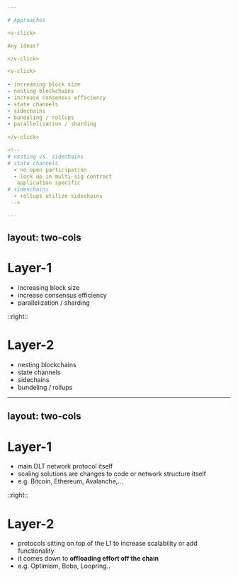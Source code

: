 ```yaml
---

# Approaches

<v-click>

Any ideas?

</v-click>

<v-click>
  
- increasing block size
- nesting blockchains
- increase consensus efficiency
- state channels
- sidechains
- bundeling / rollups
- parallelization / sharding
  
</v-click>

<!-- 
# nesting vs. sidechains
# state channels
  - no open participation
  - lock up in multi-sig contract
   application specific
# sidenchains
  - rollups utilize sidechains
 -->

---
```

layout: two-cols
---

<v-click>

# Layer-1

</v-click>


- increasing block size
- increase consensus efficiency
- parallelization / sharding

::right::

<v-after>

# Layer-2

</v-after>

- nesting blockchains
- state channels
- sidechains
- bundeling / rollups

---
layout: two-cols
---

# Layer-1

- main DLT network protocol itself
- scaling solutions are changes to code or network structure itself
- e.g. Bitcoin, Ethereum, Avalanche,...

::right::
# Layer-2

- protocols sitting on top of the L1 to increase scalability or add functionality
- it comes down to **offloading effort off the chain**
- e.g. Optimism, Boba, Loopring..

<!-- 
# L2
  - lower fees
  - maintain security; benefit from mainnet security
  - expand use cases
 -->